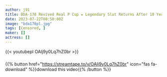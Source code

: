 ```yaml
---
author: j91
title: BDA-178 Revived Real P Cup ★ Legendary Slut Returns After 10 Years Maria Yumeno
date: 2023-07-22T00:50:00Z
image: "bda178pl.jpg"
tags: [Censored, ]
maker: []
actress: []
---
```



{{< youtubepl OAlj9y0Lq7hZ0br >}}
###

{{% button href="https://streamtape.to/v/OAlj9y0Lq7hZ0br" icon="fas fa-download" %}}download this video{{% /button %}}
